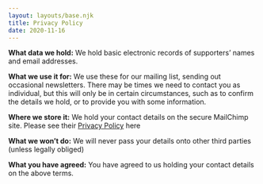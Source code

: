 ```yaml
---
layout: layouts/base.njk
title: Privacy Policy
date: 2020-11-16
---
```


**What data we hold:** We hold basic electronic records of supporters’ names and email addresses.

**What we use it for:** We use these for our mailing list, sending out occasional newsletters. There may be times we need to contact you as individual, but this will only be in certain circumstances, such as to confirm the details we hold, or to provide you with some information.

**Where we store it:** We hold your contact details on the secure MailChimp site. Please see their [Privacy Policy](https://mailchimp.com/legal/privacy/) here

**What we won’t do:** We will never pass your details onto other third parties (unless legally obliged)

**What you have agreed:** You have agreed to us holding your contact details on the above terms.
